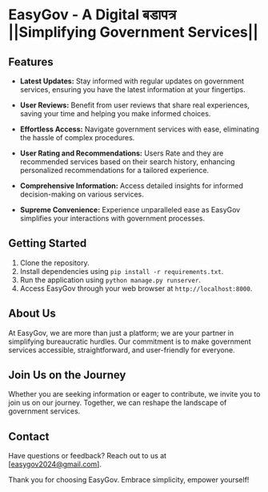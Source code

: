 # EasyGov - A Digital बडापत्र​ ||Simplifying Government Services||

## Features

- **Latest Updates:** Stay informed with regular updates on government services, ensuring you have the latest information at your fingertips.

- **User Reviews:** Benefit from user reviews that share real experiences, saving your time and helping you make informed choices.
  
- **Effortless Access:** Navigate government services with ease, eliminating the hassle of complex procedures.

- **User Rating and Recommendations:** Users Rate and they are recommended services based on their search history, enhancing personalized recommendations for a tailored experience.
 
- **Comprehensive Information:** Access detailed insights for informed decision-making on various services.
  
- **Supreme Convenience:** Experience unparalleled ease as EasyGov simplifies your interactions with government processes.

## Getting Started

1. Clone the repository.
2. Install dependencies using `pip install -r requirements.txt`.
3. Run the application using `python manage.py runserver`.
4. Access EasyGov through your web browser at `http://localhost:8000`.

## About Us

At EasyGov, we are more than just a platform; we are your partner in simplifying bureaucratic hurdles. Our commitment is to make government services accessible, straightforward, and user-friendly for everyone.

## Join Us on the Journey

Whether you are seeking information or eager to contribute, we invite you to join us on our journey. Together, we can reshape the landscape of government services.

## Contact

Have questions or feedback? Reach out to us at [easygov2024@gmail.com].

Thank you for choosing EasyGov. Embrace simplicity, empower yourself!
